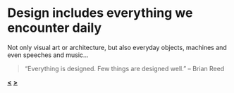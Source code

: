 # Design includes everything we encounter daily

Not only visual art or architecture, but also everyday objects, machines and even speeches and music...
> “Everything is designed. Few things are designed well.”   – Brian Reed

**[<](https://github.com/vojtechpulec/english-for-designers/blob/main/01-design-manifesto/slides/1.md)** **[>](https://github.com/vojtechpulec/english-for-designers/main/01-design-manifesto/slides/3.md)**
